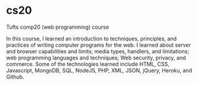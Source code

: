 # cs20
Tufts comp20 (web programming) course

In this course, I learned an introduction to techniques, principles, and practices of writing computer programs 
for the web. I learned about server and browser capabilities and limits; media types, handlers, and limitations;
web programming languages and techniques; Web security, privacy, and commerce. Some of the technologies learned
include HTML, CSS, Javascript, MongoDB, SQL, NodeJS, PHP, XML, JSON, jQuery, Heroku, and Github.
